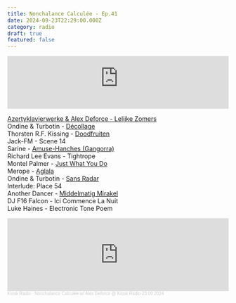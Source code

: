 ```yaml
---
title: Nonchalance Calculée - Ep.41
date: 2024-09-23T22:29:00.000Z
category: radio
draft: true
featured: false
---
```

<iframe width="100%" height="120" src="https://player-widget.mixcloud.com/widget/iframe/?hide_cover=1&light=1&feed=%2FKioskRadio%2Fnonchalance-calcul%25C3%25A9e-w-alex-deforce-kiosk-radio-23092024%2F" frameborder="0" ></iframe>

[Azertyklavierwerke & Alex Deforce - Lelijke Zomers](https://fanlink.tv/lelijke-zomers)\
Ondine & Turbotin - [Décollage](https://tundrarecords.bandcamp.com/album/club-solitude)\
Thorsten R.F. Kissing - [Doodfruiten](https://thorsten.bandcamp.com/album/leeuw-elpee)\
Jack-FM - Scene 14\
Sarine - [Amuse-Hanches (Gangorra)](https://futuraresistenza.bandcamp.com/album/asas-terrenas)\
Richard Lee Evans - Tightrope\
Montel Palmer - [Just What You Do](https://montelpalmer.bandcamp.com/track/just-what-you-do)\
Merope - [Aglala](https://stroomtv.bandcamp.com/album/v-jula)\
Ondine & Turbotin - [Sans Radar](https://tundrarecords.bandcamp.com/album/club-solitude)\
Interlude: Place 54\
Another Dancer - [Middelmatig Mirakel](https://aguirrerecords.bandcamp.com/track/middelmatig-mirakel)\
DJ F16 Falcon - Ici Commence La Nuit\
Luke Haines - Electronic Tone Poem

<iframe width="100%" height="166" scrolling="no" frameborder="no" allow="autoplay" src="https://w.soundcloud.com/player/?url=https%3A//api.soundcloud.com/tracks/1922156081&color=%23101a27&auto_play=false&hide_related=false&show_comments=true&show_user=true&show_reposts=false&show_teaser=true"></iframe><div style="font-size: 10px; color: #cccccc;line-break: anywhere;word-break: normal;overflow: hidden;white-space: nowrap;text-overflow: ellipsis; font-family: Interstate,Lucida Grande,Lucida Sans Unicode,Lucida Sans,Garuda,Verdana,Tahoma,sans-serif;font-weight: 100;"><a href="https://soundcloud.com/kioskradio" title="Kiosk Radio" target="_blank" style="color: #cccccc; text-decoration: none;">Kiosk Radio</a> · <a href="https://soundcloud.com/kioskradio/nonchalance-calculee-329938498" title="Nonchalance Calculée w/ Alex Deforce @ Kiosk Radio 23.09.2024" target="_blank" style="color: #cccccc; text-decoration: none;">Nonchalance Calculée w/ Alex Deforce @ Kiosk Radio 23.09.2024</a></div>
